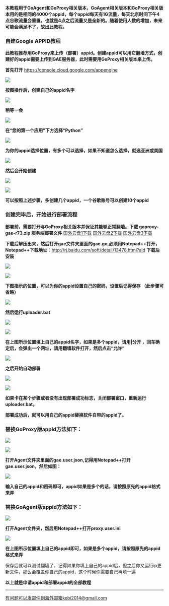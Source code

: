 **本教程用于GoAgent和GoProxy相关版本，GoAgent相关版本和GoProxy相关版本用的是相同的4000个appid，每个appid每天有1G流量，每天北京时间下午4点谷歌流量会重置，也就是4点之后流量又是全新的。随着使用人数的增加，未来可能会满足不了，故出此教程。**

### 自建Google APPID教程

**此教程推荐用GoProxy来上传（部署）appid。创建appid可以用它翻墙方式，创建好的appid需要上传到GAE服务器，此时需要用GoProxy相关版本来上传。**

**首先打开** https://console.cloud.google.com/appengine 

![](https://raw.githubusercontent.com/Alvin9999/PAC/master/appid1.png)

**按图操作后，创建自己的appid名字**

![](https://raw.githubusercontent.com/Alvin9999/PAC/master/appid2.png)

**稍等一会**

![](https://raw.githubusercontent.com/Alvin9999/PAC/master/appid3.png)

**在“您的第一个应用”下方选择“Python”**

![](https://raw.githubusercontent.com/Alvin9999/PAC/master/appid.png)

**为你的appid选择位置，有多个可以选择，如果不知道怎么选择，就选亚洲或美国**

![](https://raw.githubusercontent.com/Alvin9999/PAC/master/appid4.png)

**然后会开始创建**

![](https://raw.githubusercontent.com/Alvin9999/PAC/master/appid5.png)

![](https://raw.githubusercontent.com/Alvin9999/PAC/master/appid6.png)

**可以按照上述步骤，多创建几个appid，一个谷歌账号可以创建10个appid**

### 创建完毕后，开始进行部署流程

**部署前，需要打开与GoProxy相关版本并保证其能够正常翻墙。下载 goproxy-gae-r73.zip 服务端部署文件**  [国外云盘1下载](http://45.32.141.248:8000/f/c519b58b2a/)  [国外云盘2下载](https://nofile.io/f/51x8A9YU4MK/goproxy-gae-r73.tar) 
[国外云盘3下载](https://www.adrive.com/public/p2B5pa/goproxy-gae-r73.tar) 

**下载后解压出来，然后打开gae文件夹里面的gae.go,必须用Notepad++打开，Notepad++下载地址**：http://rj.baidu.com/soft/detail/13478.html?ald  **下载后安装**

![](https://raw.githubusercontent.com/Alvin9999/PAC/master/appid8.png)

![](https://raw.githubusercontent.com/Alvin9999/PAC/master/appid9.png)

**下图指示的位置，可以为你的appid设置自己的密码，设置后记得保存 （此步骤可省略）**

![](https://raw.githubusercontent.com/Alvin9999/PAC/master/appid10.png)

**然后运行uploader.bat**

![](https://raw.githubusercontent.com/Alvin9999/PAC/master/appid11.png)

![](https://raw.githubusercontent.com/Alvin9999/PAC/master/appid12.png)

**在上图所示位置填上自己的appid名字，如果是多个appid，请用|分开 ，回车确定后，会弹出一个网址，请用翻墙软件打开，然后点击“允许”**

![](https://raw.githubusercontent.com/Alvin9999/PAC/master/appid13.png)

**之后开始自动部署**

![](https://raw.githubusercontent.com/Alvin9999/PAC/master/appid14.png)

![](https://raw.githubusercontent.com/Alvin9999/PAC/master/appid15.png)

**如果卡在某个步骤或者没有出现部署成功标志，关闭部署窗口，重新运行uploader.bat。**

**部署成功后，就可以用自己的appid替换软件自带的appid了。**

### 替换GoProxy版appid方法如下：

![](https://raw.githubusercontent.com/Alvin9999/PAC/master/appid16.png)

![](https://raw.githubusercontent.com/Alvin9999/PAC/master/appid17.png)

**打开Agent文件夹里面的gae.user.json,记得用Notepad++打开gae.user.json，然后如图：**

![](https://raw.githubusercontent.com/Alvin9999/PAC/master/appid18.png)

**输入自己的appid和密码即可，appid如果是多个的话，请按照原先的appid格式来弄**

### 替换GoAgent版appid方法如下：

![](https://raw.githubusercontent.com/Alvin9999/PAC/master/appid19.png)

**打开Agent文件夹，然后用Notepad++打开proxy.user.ini**

![](https://raw.githubusercontent.com/Alvin9999/PAC/master/appid20.png)

**在上图所示位置填上自己的appid即可，如果是多个appid，请按照原先的appid格式来弄**

保存后就可以测试翻墙了，记得如果你填上自己的appid后，但之后你又运行ip更新文件，那么会覆盖你自己的appid，这个时候你需要自己再填一遍

**以上就是申请appid和部署appid的全部教程**


***

有问题可以发邮件到海外邮箱kebi2014@gmail.com
